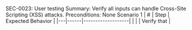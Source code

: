 SEC-0023: User testing
Summary: Verify all inputs can handle Cross-Site Scripting (XSS) attacks.
Preconditions: None
Scenario 1
 | \# | Step | Expected Behavior | 
 |---|------|-------------------| 
 |   |      | Verify that       | 
